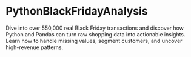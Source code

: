 # PythonBlackFridayAnalysis
Dive into over 550,000 real Black Friday transactions and discover how Python and Pandas can turn raw shopping data into actionable insights. Learn how to handle missing values, segment customers, and uncover high-revenue patterns.
